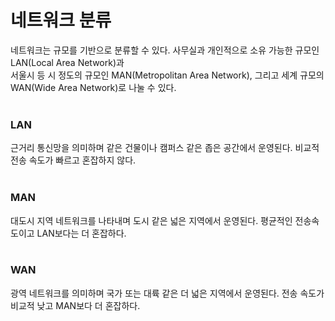 # 네트워크 분류
네트워크는 규모를 기반으로 분류할 수 있다. 사무실과 개인적으로 소유 가능한 규모인 LAN(Local Area Network)과<br/>
서울시 등 시 정도의 규모인 MAN(Metropolitan Area Network), 그리고 세계 규모의 WAN(Wide Area Network)로 나눌 수 있다.<br/>
<br/>
### LAN
근거리 통신망을 의미하며 같은 건물이나 캠퍼스 같은 좁은 공간에서 운영된다. 비교적 전송 속도가 빠르고 혼잡하지 않다.<br/>
<br/>
### MAN
대도시 지역 네트워크를 나타내며 도시 같은 넓은 지역에서 운영된다. 평균적인 전송속도이고 LAN보다는 더 혼잡하다.<br/>
<br/>
### WAN
광역 네트워크를 의미하며 국가 또는 대륙 같은 더 넓은 지역에서 운영된다. 전송 속도가 비교적 낮고 MAN보다 더 혼잡하다.